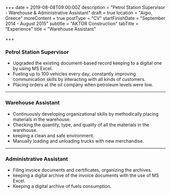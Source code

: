 +++
date = 2019-08-08T09:00:00Z
description = "Petrol Station Supervisor - Warehouse & Administrative Assistant"
draft = true
location = "Aigio, Greece"
moreContent = true
postType = "CV"
startFinishDate = "September 2014 - August 2015"
subtitle = "AKTOR Construction"
tabTitle = "Experience"
title = "Warehouse Assistant"

+++
### Petrol Station Supervisor

* Upgraded the existing document-based record keeping to a digital one by using MS Excel.
* Fueling up to 100 vehicles every day; constantly improving communication skills by interacting with all kinds of customers.
* Placing orders at the oil company when petroleum levels were low.

***

### Warehouse Assistant

* Continuously developing organizational skills by methodically placing materials in the warehouse.
* Checking the quantity, type, and quality of all the materials in the warehouse.
* keeping a clean and safe environment.
* Manually loading and unloading trucks with new merchandise.

***

### Administrative Assistant

* Filing invoice documents and certificates, organizing the archives.
* keeping a digital archive of the invoice documents with the use of MS Excel.
* Keeping a digital archive of fuels consumption.